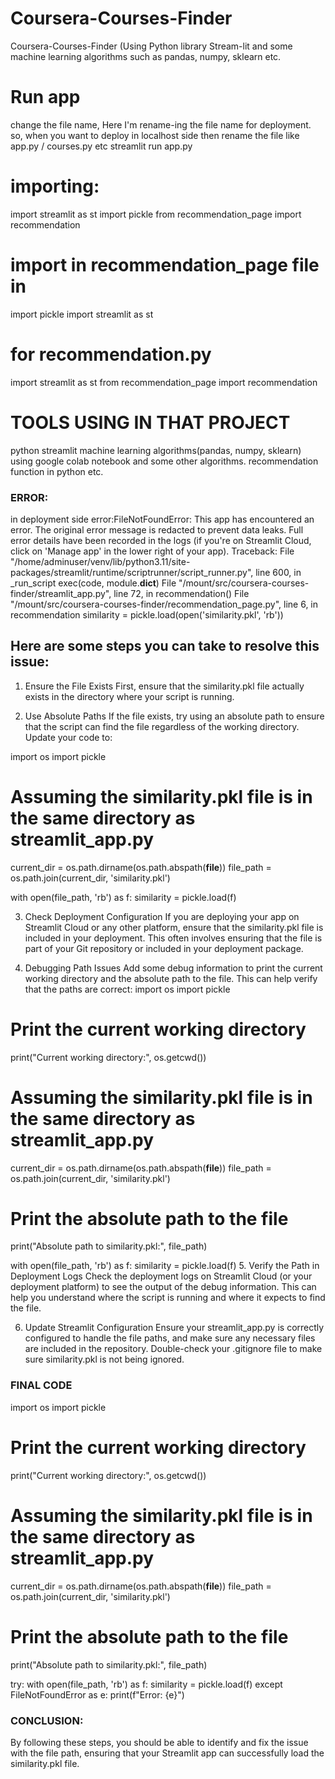 # Coursera-Courses-Finder
Coursera-Courses-Finder (Using Python library Stream-lit and some machine learning algorithms such as pandas, numpy, sklearn etc. 

# Run app
change the file name, Here I'm rename-ing the file name for deployment.
so, when you want to deploy in localhost side then rename the file like app.py / courses.py etc
streamlit run app.py


# importing:
import streamlit as st
import pickle
from recommendation_page import recommendation

# import in recommendation_page file in 
import pickle
import streamlit as st

# for recommendation.py
import streamlit as st
from recommendation_page import recommendation

# TOOLS USING IN THAT PROJECT
python
streamlit
machine learning algorithms(pandas, numpy, sklearn) using google colab notebook
and some other algorithms.
recommendation function in python etc.


### ERROR: 
in deployment side error:FileNotFoundError: This app has encountered an error. The original error message is redacted to prevent data leaks. Full error details have been recorded in the logs (if you're on Streamlit Cloud, click on 'Manage app' in the lower right of your app).
Traceback:
File "/home/adminuser/venv/lib/python3.11/site-packages/streamlit/runtime/scriptrunner/script_runner.py", line 600, in _run_script
    exec(code, module.__dict__)
File "/mount/src/coursera-courses-finder/streamlit_app.py", line 72, in <module>
    recommendation()
File "/mount/src/coursera-courses-finder/recommendation_page.py", line 6, in recommendation
    similarity = pickle.load(open('similarity.pkl', 'rb'))

## Here are some steps you can take to resolve this issue:

1. Ensure the File Exists
First, ensure that the similarity.pkl file actually exists in the directory where your script is running.

2. Use Absolute Paths
If the file exists, try using an absolute path to ensure that the script can find the file regardless of the working directory. Update your code to:

import os
import pickle

# Assuming the similarity.pkl file is in the same directory as streamlit_app.py
current_dir = os.path.dirname(os.path.abspath(__file__))
file_path = os.path.join(current_dir, 'similarity.pkl')

with open(file_path, 'rb') as f:
    similarity = pickle.load(f)

3. Check Deployment Configuration
If you are deploying your app on Streamlit Cloud or any other platform, ensure that the similarity.pkl file is included in your deployment. This often involves ensuring that the file is part of your Git repository or included in your deployment package.

4. Debugging Path Issues
Add some debug information to print the current working directory and the absolute path to the file. This can help verify that the paths are correct:
import os
import pickle

# Print the current working directory
print("Current working directory:", os.getcwd())

# Assuming the similarity.pkl file is in the same directory as streamlit_app.py
current_dir = os.path.dirname(os.path.abspath(__file__))
file_path = os.path.join(current_dir, 'similarity.pkl')

# Print the absolute path to the file
print("Absolute path to similarity.pkl:", file_path)

with open(file_path, 'rb') as f:
    similarity = pickle.load(f)
5. Verify the Path in Deployment Logs
Check the deployment logs on Streamlit Cloud (or your deployment platform) to see the output of the debug information. This can help you understand where the script is running and where it expects to find the file.

6. Update Streamlit Configuration
Ensure your streamlit_app.py is correctly configured to handle the file paths, and make sure any necessary files are included in the repository. Double-check your .gitignore file to make sure similarity.pkl is not being ignored.

### FINAL CODE
import os
import pickle

# Print the current working directory
print("Current working directory:", os.getcwd())

# Assuming the similarity.pkl file is in the same directory as streamlit_app.py
current_dir = os.path.dirname(os.path.abspath(__file__))
file_path = os.path.join(current_dir, 'similarity.pkl')

# Print the absolute path to the file
print("Absolute path to similarity.pkl:", file_path)

try:
    with open(file_path, 'rb') as f:
        similarity = pickle.load(f)
except FileNotFoundError as e:
    print(f"Error: {e}")

### CONCLUSION:
By following these steps, you should be able to identify and fix the issue with the file path, ensuring that your Streamlit app can successfully load the similarity.pkl file.



